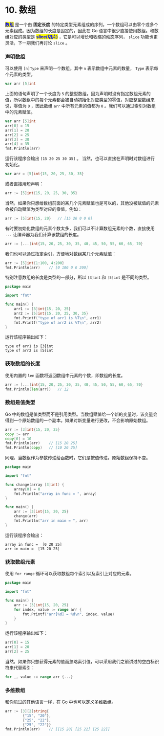 # 10. 数组



<mark style="color:blue;">**数组**</mark> 是一个由 **固定长度** 的特定类型元素组成的序列，一个数组可以由零个或多个元素组成。因为数组的长度是固定的，因此在 Go 语言中很少直接使用数组。和数组对应的类型是 <mark style="color:blue;">**slice(切片)**</mark> ，它是可以增长和收缩的动态序列， `slice` 功能也更灵活，下一期我们再讨论 `slice` 。

### 声明数组

可以使用 `[n]Type` 来声明一个数组。其中 `n` 表示数组中元素的数量， `Type` 表示每个元素的类型。

```go
var arr [5]int
```

上面的语句声明了一个长度为 `5` 的整型数组，因为声明时没有指定数组元素的值，所以数组中的每个元素都会被自动初始化对应类型的零值，对应整型数组来说，零值为 `0` ，因此数组 `arr` 中所有元素的值都为 `0` 。我们可以通过索引对数组中的元素赋值。

```go
var arr [5]int
arr[0] = 15
arr[1] = 20
arr[2] = 25
arr[3] = 30
arr[4] = 35
fmt.Println(arr)
```

运行该程序会输出 `[15 20 25 30 35]` 。 当然，也可以直接在声明时对数组进行初始化。

```go
var arr = [5]int{15, 20, 25, 30, 35}
```

或者直接用短声明：

```go
arr := [5]int{15, 20, 25, 30, 35}
```

当然，如果你只想给数组前面的某几个元素赋值也是可以的，其他没被赋值的元素会被自动赋值为类型对应的零值。例如：

```go
arr := [5]int{15, 20}   // [15 20 0 0 0]
```

有时要初始化数组的元素个数太多，我们可以不计算数组元素的个数，直接使用 `...` 让编译器为我们计算该数组的长度。

```go
arr := [...]int{15, 20, 25, 30, 35, 40, 45, 50, 55, 60, 65, 70}
```

我们也可以通过指定索引，方便地对数组某几个元素赋值：

```go
arr := [5]int{1:100, 4:200}
fmt.Println(arr)    // [0 100 0 0 200]
```

特别注意数组的长度是类型的一部分，所以 `[3]int` 和 `[5]int` 是不同的类型。

```go
package main

import "fmt"

func main() {
	arr1 := [3]int{15, 20, 25}
	arr2 := [5]int{15, 20, 25, 30, 35}
	fmt.Printf("type of arr1 is %T\n", arr1)
	fmt.Printf("type of arr2 is %T\n", arr2)
}
```

运行该程序输出如下：

```
type of arr1 is [3]int
type of arr2 is [5]int
```

### 获取数组的长度

使用内置的 `len` 函数将返回数组中元素的个数，即数组的长度。

```go
arr := [...]int{15, 20, 25, 30, 35, 40, 45, 50, 55, 60, 65, 70}
fmt.Println(len(arr))   // 12
```

### 数组是值类型

Go 中的数组是值类型而不是引用类型。当数组赋值给一个新的变量时，该变量会得到一个原始数组的一个副本。如果对新变量进行更改，不会影响原始数组。

```go
arr := [3]int{15, 20, 25}
copy := arr
copy[0] = 10
fmt.Println(arr)    // [15 20 25]
fmt.Println(copy)   // [10 20 25]
```

同理，当数组作为参数传递给函数时，它们是按值传递，原始数组保持不变。

```go
package main

import "fmt"

func change(array [3]int) {
	array[0] = 0
	fmt.Println("array in func = ", array)
}

func main() {
	arr := [3]int{15, 20, 25}
	change(arr)
	fmt.Println("arr in main = ", arr)
}
```

运行该程序会输出：

```
array in func =  [0 20 25]
arr in main =  [15 20 25]
```

### 获取数组元素

使用 `for range` 循环可以获取数组每个索引以及索引上对应的元素。

```go
package main

import "fmt"

func main() {
	arr := [3]int{15, 20, 25}
	for index, value := range arr {
		fmt.Printf("arr[%d] = %d\n", index, value)
	}
}
```

运行该程序输出如下：

```go
arr[0] = 15
arr[1] = 20
arr[2] = 25
```

当然，如果你只想获得元素的值而忽略索引值，可以采用我们之前讲过的空白标识符来代替索引：

```go
for _, value := range arr {...}
```

### 多维数组

和你见过的其他语言一样，在 Go 中也可以定义多维数组。

```go
arr := [3][2]string{
		{"15", "20"},
		{"25", "22"},
		{"25", "22"}}
fmt.Println(arr)    // [[15 20] [25 22] [25 22]]
```
